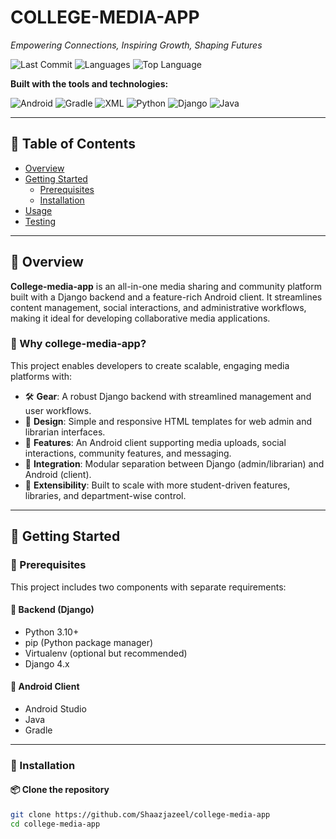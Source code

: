 # COLLEGE-MEDIA-APP

_Empowering Connections, Inspiring Growth, Shaping Futures_

![Last Commit](https://img.shields.io/github/last-commit/Shaazjazeel/college-media-app?style=flat-square)
![Languages](https://img.shields.io/github/languages/count/Shaazjazeel/college-media-app?style=flat-square)
![Top Language](https://img.shields.io/github/languages/top/Shaazjazeel/college-media-app?style=flat-square)

**Built with the tools and technologies:**

![Android](https://img.shields.io/badge/Android-green?style=for-the-badge&logo=android)
![Gradle](https://img.shields.io/badge/Gradle-02303A?style=for-the-badge&logo=gradle)
![XML](https://img.shields.io/badge/XML-ff6600?style=for-the-badge&logo=xml)
![Python](https://img.shields.io/badge/Python-3670A0?style=for-the-badge&logo=python)
![Django](https://img.shields.io/badge/Django-092E20?style=for-the-badge&logo=django)
![Java](https://img.shields.io/badge/Java-ED8B00?style=for-the-badge&logo=openjdk)

---

## 📑 Table of Contents

- [Overview](#overview)
- [Getting Started](#getting-started)
  - [Prerequisites](#prerequisites)
  - [Installation](#installation)
- [Usage](#usage)
- [Testing](#testing)

---

## 📘 Overview

**College-media-app** is an all-in-one media sharing and community platform built with a Django backend and a feature-rich Android client. It streamlines content management, social interactions, and administrative workflows, making it ideal for developing collaborative media applications.

### 🎯 Why college-media-app?

This project enables developers to create scalable, engaging media platforms with:

- 🛠️ **Gear**: A robust Django backend with streamlined management and user workflows.
- 🎨 **Design**: Simple and responsive HTML templates for web admin and librarian interfaces.
- 📱 **Features**: An Android client supporting media uploads, social interactions, community features, and messaging.
- 🔗 **Integration**: Modular separation between Django (admin/librarian) and Android (client).
- 🧩 **Extensibility**: Built to scale with more student-driven features, libraries, and department-wise control.

---

## 🚀 Getting Started

### 🧰 Prerequisites

This project includes two components with separate requirements:

#### 🐍 Backend (Django)
- Python 3.10+
- pip (Python package manager)
- Virtualenv (optional but recommended)
- Django 4.x

#### 📱 Android Client
- Android Studio
- Java
- Gradle

---

### 🔧 Installation

#### 📦 Clone the repository

```bash
git clone https://github.com/Shaazjazeel/college-media-app
cd college-media-app


